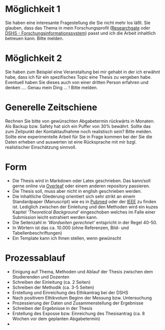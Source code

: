 # Möglichkeit 1
Sie haben eine interesante Fragestellung die Sie nicht mehr los läßt. Sie glauben, dass das Thema in mein Forschungsprofil ([Researchgate](https://www.researchgate.net/profile/Bjoern_Braunstein) oder [DSHS - Forschungsinformationssystem](https://fis.dshs-koeln.de/portal/de/persons/bjoern-braunstein(1be5c71d-3cc0-46c5-bf73-4b077e3c0cb2).html)) passt und ich die Arbeit inhaltlich betreuen kann. Bitte melden.

# Möglichkeit 2
Sie haben zum Beispiel eine Veranstaltung bei mir gehabt in der ich erwähnt habe, dass ich für ein spezifisches Topic eine Thesis zu vergeben habe. Eventuell haben Sie dieses auch von einer dritten Person erfahren und denken .... Genau mein Ding ... ! Bitte melden.

# Generelle Zeitschiene
Rechnen Sie bitte von gewünschten Abgabetermin rückwärts in Monaten. Als Backup bzw. Safety hat sich ein Puffer von 30% bewährt. Sollte das zum Zeitpunkt der Kontaktaufnahme noch realistisch sein?  Bitte melden.
Sollte eine experimentelle Arbeit für Sie in Frage kommen bei der Sie die Daten erheben und auswerten ist eine Rücksprache mit mir bzgl. realistischer Einschätzung sinnvoll. 

# Form
- Die Thesis wird in Markdown oder Latex geschrieben. Das kann/soll gerne online via [Overleaf](https://overleaf.com) oder einem anderen repository passieren.
- Die Thesis soll, muss aber nicht in english geschrieben werden.
- Die Inhaltliche Gliederung orientiert sich sehr strikt an einem Standardpaper (Manuscript) wie es in [Pubmed](http://pubmed.gov) oder der [IEEE](https://ieeexplore.ieee.org/Xplore/home.jsp) zu finden ist. Lediglich zwischen der Einleitung und den Methoden wird ein kuzes Kapitel _'Theoretical Background'_ eingeschoben welches im Falle einer Submission leicht extrahiert werden kann.
- Die Seitenzahl in _'Wordseiten gerechnet'_ entspricht in der Regel 40-50.
- In Wörtern ist das ca. 10.000 (ohne Referenzen, Bild- und Tabellenbeschriftungen)
- Ein Template kann ich Ihnen stellen, wenn gewünscht

# Prozessablauf
- Einigung auf Thema, Methoden und Ablauf der Thesis zwischen dem Studierenden und Dozenten
- Schreiben der Einleitung (ca. 2 Seiten)
- Schreiben der Methodik (ca. 3-5 Seiten)
- Erstellung und Einreichung des Ethikantrag bei der DSHS
- Nach positivem Ethikvotum Beginn der Messung bzw. Untersuchung
- Prozessierung der Daten und Zusammenstellung der Ergebnisse
- Schreiben der Ergebnisse in der Thesis
- Erstellung des Exposse bzw. Einreichung des Thesisantrag (ca. 8 Wochen vor dem geplanten Abgabetermin)
- 

